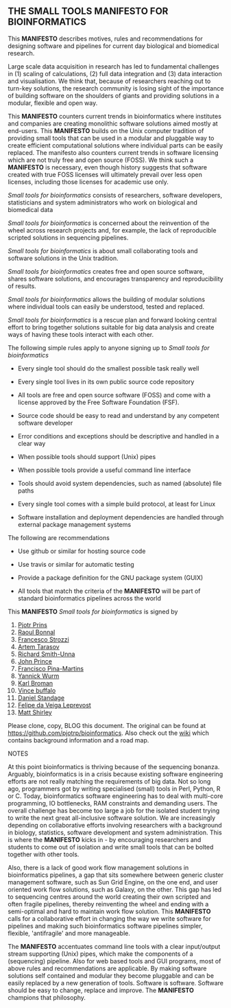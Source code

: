 ## THE SMALL TOOLS **MANIFESTO** FOR BIOINFORMATICS

This **MANIFESTO** describes motives, rules and recommendations for designing
software and pipelines for current day biological and biomedical research.

Large scale data acquisition in research has led to fundamental challenges in
(1) scaling of calculations, (2) full data integration and (3) data interaction
and visualisation. We think that, because of researchers reaching out to
turn-key solutions, the research community is losing sight of the importance of building
software on the shoulders of giants and providing solutions in a modular,
flexible and open way.

This **MANIFESTO** counters current trends in bioinformatics where institutes and
companies are creating monolithic software solutions aimed mostly at end-users.
This **MANIFESTO** builds on the Unix computer tradition of providing small tools
that can be used in a modular and pluggable way to create efficient
computational solutions where individual parts can be easily replaced.  The
manifesto also counters current trends in software licensing which are not
truly free and open source (FOSS). We think such a **MANIFESTO** is necessary,
even though history suggests that software created with true FOSS licenses will
ultimately prevail over less open licenses, including those licenses for
academic use only.

*Small tools for bioinformatics* consists of researchers, software developers,
statisticians and system administrators who work on biological and biomedical
data

*Small tools for bioinformatics* is concerned about the reinvention of the
wheel across research projects and, for example, the lack of reproducible 
scripted solutions in sequencing pipelines.

*Small tools for bioinformatics* is about small collaborating tools and
software solutions in the Unix tradition.

*Small tools for bioinformatics* creates free and open source software, shares
software solutions, and encourages transparency and reproducibility of results.

*Small tools for bioinformatics* allows the building of modular solutions where
individual tools can easily be understood, tested and replaced.

*Small tools for bioinformatics* is a rescue plan and forward looking central
effort to bring together solutions suitable for big data analysis and create
ways of having these tools interact with each other.

The following simple rules apply to anyone signing up to *Small tools for
bioinformatics*

* Every single tool should do the smallest possible task really well

* Every single tool lives in its own public source code repository

* All tools are free and open source software (FOSS) and come with a license
    approved by the Free Software Foundation (FSF).

* Source code should be easy to read and understand by any competent software
    developer
  
* Error conditions and exceptions should be descriptive and handled in 
    a clear way

* When possible tools should support (Unix) pipes

* When possible tools provide a useful command line interface 

* Tools should avoid system dependencies, such as named (absolute) file paths

* Every single tool comes with a simple build protocol, at least for Linux

* Software installation and deployment dependencies are handled through 
    external package management systems

The following are recommendations 

* Use github or similar for hosting source code

* Use travis or similar for automatic testing

* Provide a package definition for the GNU package system (GUIX)

* All tools that match the criteria of the **MANIFESTO** will be part of
    standard bioinformatics pipelines across the world

This **MANIFESTO** *Small tools for bioinformatics* is signed by 

1. [Pjotr Prins](http://thebird.nl/)
2. [Raoul Bonnal](https://github.com/helios)
3. [Francesco Strozzi](https://github.com/fstrozzi)
4. [Artem Tarasov](https://github.com/lomereiter)
5. [Richard Smith-Unna](https://github.com/Blahah)
6. [John Prince](https://github.com/jtprince)
7. [Francisco Pina-Martins](https://github.com/StuntsPT)
8. [Yannick Wurm](http://yannick.poulet.org)
9. [Karl Broman](http://www.biostat.wisc.edu/~kbroman)
10. [Vince buffalo](http://vincebuffalo.com)
11. [Daniel Standage](http://standage.github.io/)
12. [Felipe da Veiga Leprevost](http://www.leprevost.com.br)
13. [Matt Shirley](https://github.com/mdshw5)

Please clone, copy, BLOG this document. The original can be found at 
https://github.com/pjotrp/bioinformatics. Also check out the
[wiki](https://github.com/pjotrp/bioinformatics/wiki) which contains
background information and a road map.

NOTES

At this point bioinformatics is thriving because of the sequencing bonanza.
Arguably, bioinformatics is in a crisis because existing software engineering
efforts are not really matching the requirements of big data. Not so long ago,
programmers got by writing specialised (small) tools in Perl, Python, R or C.
Today, bioinformatics software engineering has to deal with multi-core programming,
IO bottlenecks, RAM constraints and demanding users. The overall
challenge has become too large a job for the isolated student trying to
write the next great all-inclusive software solution. We are increasingly
depending on collaborative efforts involving researchers with a background in
biology, statistics, software development and system administration. This is
where the **MANIFESTO** kicks in - by encouraging researchers and students to come out
of isolation and write small tools that can be bolted together with other
tools.

Also, there is a lack of good work flow management solutions in bioinformatics
pipelines, a gap that sits somewhere between generic cluster management
software, such as Sun Grid Engine, on the one end, and user oriented work flow
solutions, such as Galaxy, on the other.  This gap has led to sequencing
centres around the world creating their own scripted and often fragile
pipelines, thereby reinventing the wheel and ending with a semi-optimal and
hard to maintain work flow solution. This  **MANIFESTO** calls for a collaborative
effort in changing the way we write software for pipelines and making
such bioinformatics software pipelines simpler, flexible,
'antifragile' and more manageable.

The **MANIFESTO** accentuates command line tools with a clear input/output stream
supporting (Unix) pipes, which make the components of a (sequencing) pipeline.
Also for web based tools and GUI programs, most of above rules and
recommendations are applicable. By making software solutions self contained and
modular they become pluggable and can be easily replaced by a new generation of
tools. Software is software. Software should be easy to change, replace and
improve. The **MANIFESTO** champions that philosophy.

